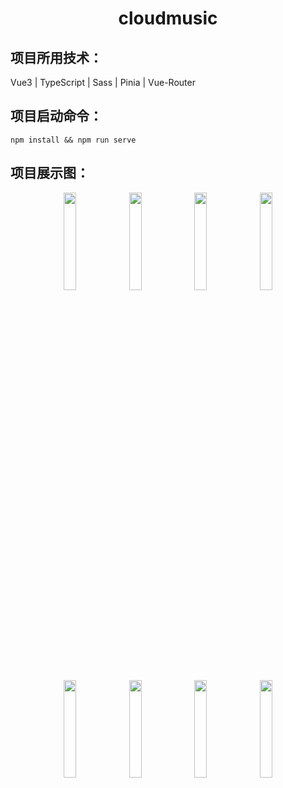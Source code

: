<h1 align="center">cloudmusic</h1>

## 项目所用技术：

Vue3 | TypeScript | Sass | Pinia | Vue-Router

## 项目启动命令：

```shell
npm install && npm run serve
```

## 项目展示图：

<div align=center>
<img src="https://markdown-1314387653.cos.ap-guangzhou.myqcloud.com/img/202304121009675.png" width="20%;" />
<img src="https://markdown-1314387653.cos.ap-guangzhou.myqcloud.com/img/202304121010842.png" width="20%;" />
<img src="https://markdown-1314387653.cos.ap-guangzhou.myqcloud.com/img/202304121014316.png" width="20%;" />
<img src="https://markdown-1314387653.cos.ap-guangzhou.myqcloud.com/img/202304121014541.png" width="20%;" />
</div>

<div align=center>
<img src="https://markdown-1314387653.cos.ap-guangzhou.myqcloud.com/img/202304121017631.png" width="20%;" />
<img src="https://markdown-1314387653.cos.ap-guangzhou.myqcloud.com/img/202304121018314.png" width="20%;" />
<img src="https://markdown-1314387653.cos.ap-guangzhou.myqcloud.com/img/202304121018138.png" width="20%;" />
<img src="https://markdown-1314387653.cos.ap-guangzhou.myqcloud.com/img/202304121034231.png" width="20%;" />
</div>
